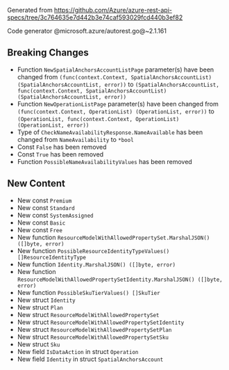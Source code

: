 Generated from https://github.com/Azure/azure-rest-api-specs/tree/3c764635e7d442b3e74caf593029fcd440b3ef82

Code generator @microsoft.azure/autorest.go@~2.1.161

## Breaking Changes

- Function `NewSpatialAnchorsAccountListPage` parameter(s) have been changed from `(func(context.Context, SpatialAnchorsAccountList) (SpatialAnchorsAccountList, error))` to `(SpatialAnchorsAccountList, func(context.Context, SpatialAnchorsAccountList) (SpatialAnchorsAccountList, error))`
- Function `NewOperationListPage` parameter(s) have been changed from `(func(context.Context, OperationList) (OperationList, error))` to `(OperationList, func(context.Context, OperationList) (OperationList, error))`
- Type of `CheckNameAvailabilityResponse.NameAvailable` has been changed from `NameAvailability` to `*bool`
- Const `False` has been removed
- Const `True` has been removed
- Function `PossibleNameAvailabilityValues` has been removed

## New Content

- New const `Premium`
- New const `Standard`
- New const `SystemAssigned`
- New const `Basic`
- New const `Free`
- New function `ResourceModelWithAllowedPropertySet.MarshalJSON() ([]byte, error)`
- New function `PossibleResourceIdentityTypeValues() []ResourceIdentityType`
- New function `Identity.MarshalJSON() ([]byte, error)`
- New function `ResourceModelWithAllowedPropertySetIdentity.MarshalJSON() ([]byte, error)`
- New function `PossibleSkuTierValues() []SkuTier`
- New struct `Identity`
- New struct `Plan`
- New struct `ResourceModelWithAllowedPropertySet`
- New struct `ResourceModelWithAllowedPropertySetIdentity`
- New struct `ResourceModelWithAllowedPropertySetPlan`
- New struct `ResourceModelWithAllowedPropertySetSku`
- New struct `Sku`
- New field `IsDataAction` in struct `Operation`
- New field `Identity` in struct `SpatialAnchorsAccount`

